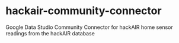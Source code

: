 # hackair-community-connector
Google Data Studio Community Connector for hackAIR home sensor readings from the hackAIR database
